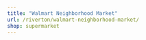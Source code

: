 ```yaml
---
title: "Walmart Neighborhood Market"
url: /riverton/walmart-neighborhood-market/
shop: supermarket
---
```

